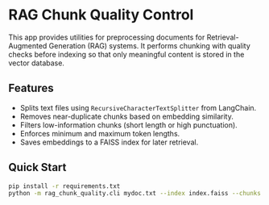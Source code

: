 # RAG Chunk Quality Control

This app provides utilities for preprocessing documents for Retrieval-Augmented Generation (RAG) systems.
It performs chunking with quality checks before indexing so that only meaningful content is stored in the
vector database.

## Features
- Splits text files using `RecursiveCharacterTextSplitter` from LangChain.
- Removes near-duplicate chunks based on embedding similarity.
- Filters low-information chunks (short length or high punctuation).
- Enforces minimum and maximum token lengths.
- Saves embeddings to a FAISS index for later retrieval.

## Quick Start
```bash
pip install -r requirements.txt
python -m rag_chunk_quality.cli mydoc.txt --index index.faiss --chunks chunks.json
```
